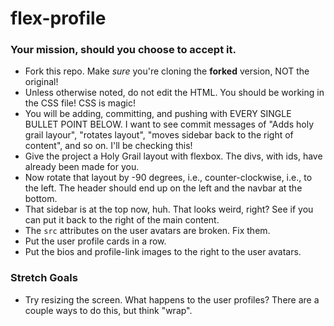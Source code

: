 # flex-profile

### Your mission, should you choose to accept it.

* Fork this repo. Make _sure_ you're cloning the **forked** version, NOT the original!
* Unless otherwise noted, do not edit the HTML. You should be working in the CSS file! CSS is magic!
* You will be adding, committing, and pushing with EVERY SINGLE BULLET POINT BELOW. I want to see commit messages of "Adds holy grail layour", "rotates layout", "moves sidebar back to the right of content", and so on. I'll be checking this!
* Give the project a Holy Grail layout with flexbox. The divs, with ids, have already been made for you.
* Now rotate that layout by -90 degrees, i.e., counter-clockwise, i.e., to the left. The header should end up on the left and the navbar at the bottom.
* That sidebar is at the top now, huh. That looks weird, right? See if you can put it back to the right of the main content.
* The `src` attributes on the user avatars are broken. Fix them.
* Put the user profile cards in a row.
* Put the bios and profile-link images to the right to the user avatars.

### Stretch Goals

* Try resizing the screen. What happens to the user profiles? There are a couple ways to do this, but think "wrap".